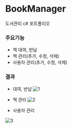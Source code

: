 # BookManager
도서관리 c# 포트폴리오

### 주요기능

- 책 대여, 반납
- 책 관리(추가, 수정, 삭제)
- 사용자 관리(추가, 수정, 삭제)

### 결과

- 대여, 반납
 ![1](https://user-images.githubusercontent.com/45034861/85488917-1b2bb980-b60a-11ea-8f5e-f0c81e9de6a1.JPG)


- 책 관리
 ![2](https://user-images.githubusercontent.com/45034861/85488944-25e64e80-b60a-11ea-9a17-6724a77fee78.JPG)


- 사용자 관리

![3](https://user-images.githubusercontent.com/45034861/85488956-2b439900-b60a-11ea-802d-eb4a61fb307a.JPG)



